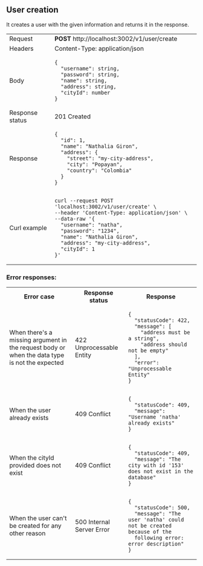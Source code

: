 ## User creation
It creates a user with the given information and returns it in the response.

<table>
  <tr>
    <td>Request</td>
    <td><b>POST</b> http://localhost:3002/v1/user/create</td>
  </tr>
  <tr>
    <td>Headers</td>
    <td>Content-Type: application/json</td>
  </tr>
  <tr>
    <td>Body</td>
    <td>

    {
      "username": string,
      "password": string,
      "name": string,
      "address": string,
      "cityId": number
    }  
  </td>
  </tr>
  <tr>
    <td>Response status</td>
    <td>201 Created</td>
  </tr>
  <tr>
    <td>Response</td>
    <td>
    
    {
      "id": 1,
      "name": "Nathalia Giron",
      "address": {
        "street": "my-city-address",
        "city": "Popayan",
        "country": "Colombia"
      }
    }
  </td>
  </tr>
  <tr>
    <td>Curl example</td>
    <td>
    
    curl --request POST 'localhost:3002/v1/user/create' \
    --header 'Content-Type: application/json' \
    --data-raw '{
      "username": "natha",
      "password": "1234",
      "name": "Nathalia Giron",
      "address": "my-city-address",
      "cityId": 1
    }'
  </td>
  </tr>
</table>

### Error responses:

<table>
  <tr>
    <th>Error case</td>
    <th>Response status</td>
    <th>Response</td>
  </tr>
  <tr>
    <td>
      When there's a missing argument in the request body or when the data type is not the expected
    </td>
    <td>422 Unprocessable Entity</td>
    <td>
    
    {
      "statusCode": 422,
      "message": [
        "address must be a string",
        "address should not be empty"
      ],
      "error": "Unprocessable Entity"
    }
  </td>
  </tr>
  <tr>
    <td>When the user already exists</td>
    <td>409 Conflict</td>
    <td>
    
    {
      "statusCode": 409,
      "message": "Username 'natha' already exists"
    }
  </td>
  </tr>
  <tr>
    <td>When the cityId provided does not exist</td>
    <td>409 Conflict</td>
    <td>
    
    {
      "statusCode": 409,
      "message": "The city with id '153' does not exist in the database"
    }
  </td>
  </tr>
  <tr>
    <td>When the user can't be created for any other reason</td>
    <td>500 Internal Server Error</td>
    <td>
    
    {
      "statusCode": 500,
      "message": "The user 'natha' could not be created because of the 
      following error: error description"
    }
  </td>
  </tr>
</table>
